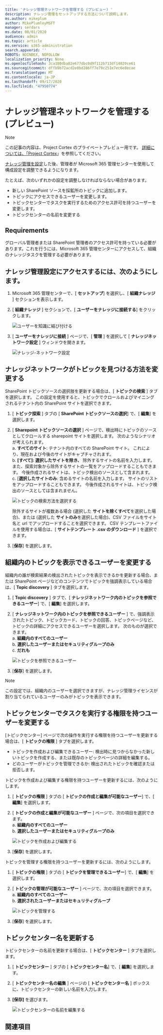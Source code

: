 ```yaml
---
title: 'ナレッジ管理ネットワークを管理する (プレビュー) '
description: ナレッジ管理をセットアップする方法について説明します。
ms.author: mikeplum
author: MikePlumleyMSFT
manager: serdars
ms.date: 08/01/2020
audience: admin
ms.topic: article
ms.service: o365-administration
search.appverid: ''
ROBOTS: NOINDEX, NOFOLLOW
localization_priority: None
ms.openlocfilehash: 3ca180dba82e677dbc0d9f112b713df14820ce61
ms.sourcegitcommit: dffb9b72acd2e0bd286ff7e79c251e7ec6e8ecae
ms.translationtype: MT
ms.contentlocale: ja-JP
ms.lasthandoff: 09/17/2020
ms.locfileid: "47950774"
---
```

# <a name="manage-your-knowledge-management-network-preview"></a>ナレッジ管理ネットワークを管理する (プレビュー)

> [!Note] 
> この記事の内容は、Project Cortex のプライベートプレビュー用です。 [詳細については、「Project Cortex](https://aka.ms/projectcortex)」を参照してください。


[ナレッジ管理を設定](set-up-knowledge-network.md)した後、管理者が Microsoft 365 管理センターを使用して構成設定を調整できるようになります。

たとえば、次のいずれかの設定を調整しなければならない場合があります。
- 新しい SharePoint ソースを採鉱所のトピックに追加します。
- トピックにアクセスできるユーザーを変更します。
- トピックセンターでタスクを実行するためのアクセス許可を持つユーザーを変更します。
- トピックセンターの名前を変更する


## <a name="requirements"></a>Requirements 
グローバル管理者または SharePoint 管理者のアクセス許可を持っている必要があります。これを行うには、Microsoft 365 管理センターにアクセスして、組織のナレッジタスクを管理する必要があります。


## <a name="to-access-knowledge-management-settings"></a>ナレッジ管理設定にアクセスするには、次のようにします。

1. Microsoft 365 管理センターで、[ **セットアップ**] を選択し、[ **組織ナレッジ** ] セクションを表示します。
2. [ **組織ナレッジ** ] セクションで、[ **ユーザーをナレッジに接続する**] をクリックします。<br/>

    ![ユーザーを知識に結び付ける](../media/content-understanding/admin-org-knowledge-options.png) </br>

3. [ **ユーザーをナレッジに接続** ] ページで、[ **管理** ] を選択して [ **ナレッジネットワーク設定** ] ウィンドウを開きます。<br/>

    ![ナレッジ-ネットワーク設定](../media/content-understanding/knowledge-network-settings.png) </br>

## <a name="change-how-the-knowledge-network-can-find-topics"></a>ナレッジネットワークがトピックを見つける方法を変更する

SharePoint トピックソースの選択肢を更新する場合は、[ **トピックの検索** ] タブを選択します。 この設定を使用すると、トピックでクロールおよびマイニングされるテナント内の SharePoint サイトを選択できます。

1. [ **トピック探索** ] タブの [ **SharePoint トピックソースの選択**] で、[ **編集**] を選択します。
2. [ **Sharepoint トピックソースの選択** ] ページで、検出時にトピックのソースとしてクロールする sharepoint サイトを選択します。 次のようなシナリオが考えられます。</br>
    a.  **すべてのサイト**: テナント内のすべての SharePoint サイト。 これにより、現在および今後のサイトがキャプチャされます。</br>
    b.  **[すべて]: 選択したサイトを除き、** 除外するサイトの名前を入力します。  また、探索対象から除外するサイトの一覧をアップロードすることもできます。 今後作成されるサイトは、トピック検出のソースとして含まれます。 </br>
    c.  [**選択したサイトのみ**: 含めるサイトの名前を入力します。 サイトのリストをアップロードすることもできます。 今後作成されるサイトは、トピック検出のソースとしては含まれません。 </br>

    ![トピックの検索方法を選択する](../media/content-understanding/k-manage-select-topic-source.png) </br>
   
    除外するサイトが複数ある場合 (選択した **サイトを除くすべて**を選択した場合)、または (選択した **サイトのみ**を選択した場合)、CSV ファイルをサイト名と url でアップロードすることを選択できます。 CSV テンプレートファイルを使用する場合は、[ **サイトテンプレート .csv のダウンロード** ] を選択できます。

3. [**保存**] を選択します。

##  <a name="change-who-can-see-topics-in-your-organization"></a>組織内のトピックを表示できるユーザーを変更する

組織内の誰が検索結果の検出されたトピックを表示できるかを更新する場合、または SharePoint ページなどのコンテンツでトピックを強調表示している場合は、[ **Topic discovery** ] タブを選択します。

1. [ **Topic discovery** ] タブで、[ **ナレッジネットワーク内のトピックを参照できるユーザー**] で、[ **編集**] を選択します。
2. [ **ナレッジネットワーク内のトピックを参照できるユーザー** ] で、強調表示されたトピック、トピックカード、トピックの回答、トピックページなど、トピックの詳細にアクセスできるユーザーを選択します。 次のものが選択できます。</br>
    a.  **組織内のすべてのユーザー**</br>
    b.  **選択したユーザーまたはセキュリティグループのみ**</br>
    c.  **だれも**</br>

    ![トピックを参照できるユーザー](../media/content-understanding/k-manage-who-can-see-topics.png) </br> 
3. [**保存**] を選択します。  
 
> [!Note] 
> この設定では、組織内のユーザーを選択できますが、ナレッジ管理ライセンスが割り当てられているユーザーのみがトピックを表示できます。

## <a name="change-who-has-permissions-to-do-tasks-on-the-topic-center"></a>トピックセンターでタスクを実行する権限を持つユーザーを変更する

[トピックセンター] ページで次の操作を実行する権限を持つユーザーを更新する場合は、[ **トピックの権限** ] タブを選択します。

- トピックを作成および編集できるユーザー: 検出時に見つからなかった新しいトピックを作成する、または既存のトピックページの詳細を編集する。
- どのユーザーがトピックを管理できるか: 検出されたトピックを確認または拒否します。

トピックを作成および編集する権限を持つユーザーを更新するには、次のようにします。

1. [ **トピックの権限** ] タブの [ **トピックの作成と編集が可能なユーザー**] で、[ **編集**] を選択します。</br>
2. [ **トピックの作成と編集が可能なユーザー** ] ページで、次の項目を選択できます。</br>
    a.  **組織内のすべてのユーザー**</br>
    b.  **選択したユーザーまたはセキュリティグループのみ**</br>

    ![トピックを作成および編集する](../media/content-understanding/k-manage-who-can-create-and-edit.png) </br> 

3. [**保存**] を選択します。</br>

トピックを管理する権限を持つユーザーを更新するには、次のようにします。

1. [ **トピックの権限** ] タブの [ **トピックを管理できるユーザー**] で、[ **編集**] を選択します。</br>
2. [ **トピックの管理が可能なユーザー** ] ページで、次の項目を選択できます。</br>
    a.  **組織内のすべてのユーザー**</br>
    b.  **選択されたユーザーまたはセキュリティグループ**</br>

    ![トピックを管理する](../media/content-understanding/k-manage-who-can-manage-topics.png) </br> 

3. [**保存**] を選択します。</br>


##  <a name="update-your-topic-center-name"></a>トピックセンター名を更新する

トピックセンターの名前を更新する場合は、[ **トピックセンター** ] タブを選択します。 

1. [ **トピックセンター** ] タブの [ **トピックセンター名**] で、[ **編集**] を選択します。
2. [ **トピックセンター名の編集** ] ページの [ **トピックセンター名** ] ボックスに、トピックセンターの新しい名前を入力します。
3. **[保存]** を選びます。

    ![トピックセンターの名前を編集する](../media/content-understanding/manage-topic-center-name.png) </br> 











## <a name="see-also"></a>関連項目



  






